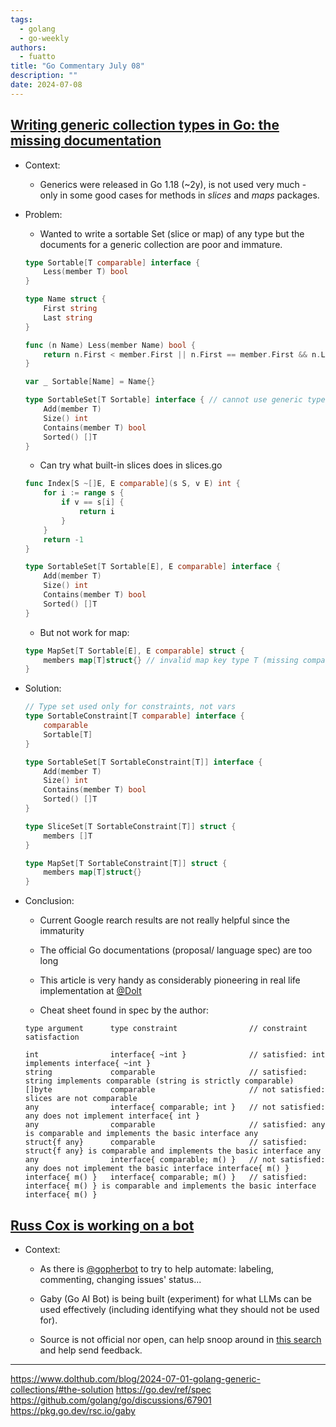 ```yaml
---
tags:
  - golang
  - go-weekly
authors:
  - fuatto
title: "Go Commentary July 08"
description: ""
date: 2024-07-08
---
```


## [Writing generic collection types in Go: the missing documentation](https://www.dolthub.com/blog/2024-07-01-golang-generic-collections/#the-solution)

- Context:

    - Generics were released in Go 1.18 (~2y), is not used very much - only in some good cases for methods in *slices* and *maps* packages.

- Problem:

    - Wanted to write a sortable Set (slice or map) of any type but the documents for a generic collection are poor and immature.

    ```go
    type Sortable[T comparable] interface {
        Less(member T) bool
    }

    type Name struct {
        First string
        Last string
    }

    func (n Name) Less(member Name) bool {
        return n.First < member.First || n.First == member.First && n.Last < member.Last
    }

    var _ Sortable[Name] = Name{}
    ```

    ```go
    type SortableSet[T Sortable] interface { // cannot use generic type Sortable[T comparable] without instantiation
        Add(member T)
        Size() int
        Contains(member T) bool
        Sorted() []T
    }
    ```

    - Can try what built-in slices does in slices.go
    ```go
    func Index[S ~[]E, E comparable](s S, v E) int {
        for i := range s {
            if v == s[i] {
                return i
            }
        }
        return -1
    }
    ```

    ```go
    type SortableSet[T Sortable[E], E comparable] interface {
        Add(member T)
        Size() int
        Contains(member T) bool
        Sorted() []T
    }
    ```

    - But not work for map:
    ```go
    type MapSet[T Sortable[E], E comparable] struct {
        members map[T]struct{} // invalid map key type T (missing comparable constraint)
    }
    ```

- Solution:
    ```go
    // Type set used only for constraints, not vars
    type SortableConstraint[T comparable] interface {
        comparable
        Sortable[T]
    }

    type SortableSet[T SortableConstraint[T]] interface {
        Add(member T)
        Size() int
        Contains(member T) bool
        Sorted() []T
    }

    type SliceSet[T SortableConstraint[T]] struct {
        members []T
    }

    type MapSet[T SortableConstraint[T]] struct {
        members map[T]struct{}
    }
    ```

- Conclusion:

    - Current Google rearch results are not really helpful since the immaturity

    - The official Go documentations (proposal/ language spec) are too long

    - This article is very handy as considerably pioneering in real life implementation at [@Dolt](https://github.com/dolthub/dolt)

    - Cheat sheet found in spec by the author:

    ```
    type argument      type constraint                // constraint satisfaction

    int                interface{ ~int }              // satisfied: int implements interface{ ~int }
    string             comparable                     // satisfied: string implements comparable (string is strictly comparable)
    []byte             comparable                     // not satisfied: slices are not comparable
    any                interface{ comparable; int }   // not satisfied: any does not implement interface{ int }
    any                comparable                     // satisfied: any is comparable and implements the basic interface any
    struct{f any}      comparable                     // satisfied: struct{f any} is comparable and implements the basic interface any
    any                interface{ comparable; m() }   // not satisfied: any does not implement the basic interface interface{ m() }
    interface{ m() }   interface{ comparable; m() }   // satisfied: interface{ m() } is comparable and implements the basic interface interface{ m() }

    ```

## [Russ Cox is working on a bot](https://github.com/golang/go/discussions/67901)

- Context:

    - As there is [@gopherbot](https://github.com/gopherbot) to try to help automate: labeling, commenting, changing issues' status...

    - Gaby (Go AI Bot) is being built (experiment) for what LLMs can be used effectively (including identifying what they should not be used for).

    - Source is not official nor open, can help snoop around in [this search](https://github.com/golang/go/issues?q=is%3Aissue+is%3Aopen+commenter%3Agabyhelp) and help send feedback.

---
https://www.dolthub.com/blog/2024-07-01-golang-generic-collections/#the-solution
https://go.dev/ref/spec
https://github.com/golang/go/discussions/67901
https://pkg.go.dev/rsc.io/gaby
